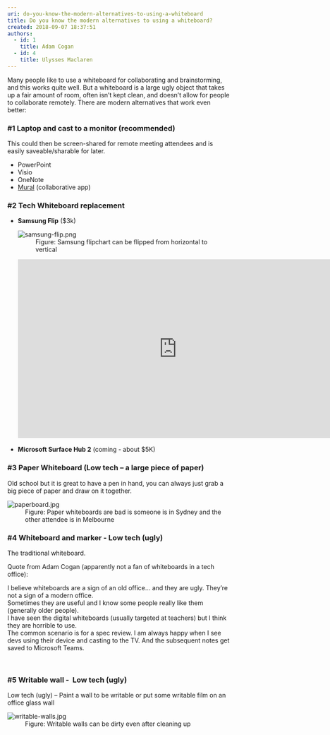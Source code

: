 ```yaml
---
uri: do-you-know-the-modern-alternatives-to-using-a-whiteboard
title: Do you know the modern alternatives to using a whiteboard?
created: 2018-09-07 18:37:51
authors:
  - id: 1
    title: Adam Cogan
  - id: 4
    title: Ulysses Maclaren
---
```





<span class='intro'> Many people like to use a whiteboard for collaborating and brainstorming, and this works quite well. But a whiteboard is a large ugly object that takes up a fair amount of room, often isn’t kept clean, and doesn’t allow for people to collaborate remotely. There are modern alternatives that work even better&#58;<br> </span>

<h3 class="ssw15-rteElement-H3">#1 Laptop and cast to a monitor (recommended)</h3><p>This could then be screen-shared for remote meeting attendees&#160;and is easily saveable/sharable for later.<br></p><ul><li>PowerPoint</li><li>Visio</li><li>OneNote<br></li><li> 
      <a href="https&#58;//mural.co/">Mural</a>&#160;(collaborative app)<br></li></ul><h3 class="ssw15-rteElement-H3">#2 Tech Whiteboard replacement</h3><ul><li> 
      <b>Samsung Flip</b> ($3k)<br> 
      <dl class="image"><dt> <img src="/PublishingImages/samsung-flip.png" alt="samsung-flip.png" /> </dt><dd>Figure&#58; Samsung flipchart can be flipped from horizontal to vertical<br></dd></dl><div class="ms-rtestate-read ms-rte-embedcode ms-rte-embedil ms-rtestate-notify">
         <iframe width="720" height="405" src="https&#58;//www.youtube.com/embed/koFmsg8TaUU?rel=0" frameborder="0"></iframe>&#160;</div></li><li> 
      <b>Microsoft Surface Hub 2</b>&#160;(coming - about $5K)<br></li></ul><h3 class="ssw15-rteElement-H3">#3 Paper Whiteboard&#160;(Low tech – a large piece of paper)<br></h3><p>Old school but it is great to have a pen in hand, you can always just grab a big piece of paper and draw on it together.<br></p><dl class="image"><dt><img src="/PublishingImages/paperboard.jpg" alt="paperboard.jpg" /></dt><dd>Figure&#58; Paper whiteboards are bad is someone is in Sydney and the other attendee is in Melbourne</dd></dl><p></p><h3 class="ssw15-rteElement-H3">#4 Whiteboard and marker - Low tech&#160;(ugly)&#160;<br></h3><p>The traditional whiteboard.<br></p><p>Quote from Adam Cogan (apparently not a fan of whiteboards in a tech office)&#58;<br></p><p class="ssw15-rteElement-Reference">I believe whiteboards are a sign of an old office… and they are ugly. They’re not a sign of a modern office.<br>Sometimes they are useful and I know some people really like them (generally older people).<br>I have seen the digital whiteboards (usually targeted at teachers) but I think they are horrible to use.<br>The common scenario is for a spec review. I am always happy when I see devs using their device and casting to the TV. And the subsequent notes get saved to Microsoft Teams.</p> ​ 
<h3 class="ssw15-rteElement-H3">#5 Writable wall -&#160;&#160;Low tech&#160;(ugly)<br></h3><p>Low tech&#160;(ugly) – Paint a wall to be writable or put some writable film on an office glass wall</p><dl class="image"><dt> <img src="/PublishingImages/writable-walls.jpg" alt="writable-walls.jpg" /> </dt><dd>Figure&#58; Writable walls can be dirty even after cleaning up​<span style="color&#58;#444444;"> </span></dd></dl>


